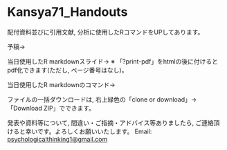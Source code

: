 # Kansya71_Handouts


配付資料並びに引用文献, 分析に使用したRコマンドをUPしてあります。

予稿→

当日使用したR markdownスライド→    ※ 「?print-pdf」をhtmlの後に付けるとpdf化できます(ただし, ページ番号はなし)。

当日使用したR markdownのコマンド→

ファイルの一括ダウンロードは, 右上緑色の「clone or download」→「Download ZIP」でできます。

発表や資料等について, 間違い・ご指摘・アドバイス等ありましたら, ご連絡頂けると幸いです。よろしくお願いいたします。
Email: psychologicalthinking1@gmail.com
